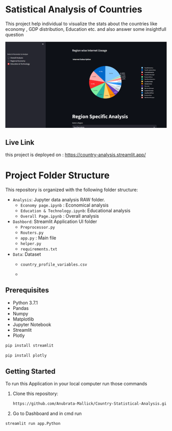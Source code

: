 # Satistical Analysis of Countries

This project help individual to visualize the stats about the countries like economy , GDP distribution, Education etc. and also answer some insightfull question

![.](https://github.com/Anubrata-Mallick/Country-Statistical-Analysis/blob/main/images/im2.png)

## Live Link

this project is deployed on : https://country-analysis.streamlit.app/

# Project Folder Structure

This repository is organized with the following folder structure:

- `Analysis`: Jupyter data analysis RAW folder.
  - `Economy page.ipynb` : Economical analysis
  - `Education & Technology.ipynb`: Educational analysis
  - `Overall Page.ipynb` : Overall analysis
- `Dashbord`: Streamlit Application UI folder
  - `Preprocessor.py`
  - `Routers.py`
  - `app.py` : Main file 
  - `helper.py`
  - `requirements.txt`
- `Data`: Dataset
   - `country_profile_variables.csv`
 
   - 
## Prerequisites

- Python 3.7.1
- Pandas 
- Numpy
- Matplotlib
- Jupyter Notebook
- Streamlit
- Plotly

```bash
pip install streamlit
```
```bash
pip install plotly
```

## Getting Started

To run this Application in your local computer run those commands

1. Clone this repository:
   ```bash
   https://github.com/Anubrata-Mallick/Country-Statistical-Analysis.git
   ```
2. Go to Dashboard and in cmd run
```bash
streamlit run app.Python
```



